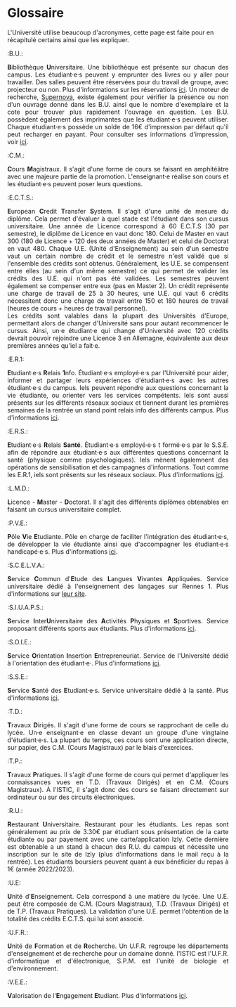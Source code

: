# Glossaire
L'Université utilise beaucoup d'acronymes, cette page est faite pour en récapitulé certains ainsi que les expliquer.

:B.U.: 
  
  <div align=justify>
  
  **B**ibliothèque **U**niversitaire. Une bibliothèque est présente sur chacun des campus. Les étudiant·e·s peuvent y emprunter des livres ou y aller pour travailler. Des salles peuvent être réservées pour du travail de groupe, avec projecteur ou non. Plus d'informations sur les réservations [ici](https://bibliotheques.univ-rennes1.fr/reserver-une-salle-de-groupe). Un moteur de recherche, [Supernova]( http://supernova.univ-rennes1.fr/), existe également pour vérifier la présence ou non d'un ouvrage donné dans les B.U. ainsi que le nombre d'exemplaire et la cote pour trouver plus rapidement l'ouvrage en question. Les B.U. possèdent également des imprimantes que les étudiant·e·s peuvent utiliser. Chaque étudiant·e·s possède un solde de 16€ d'impression par défaut qu'il peut recharger en payant. Pour consulter ses informations d'impression, voir [ici](https://imprime-ur1.univ-rennes1.fr/).

  </div>

:C.M.:

  <div align=justify>

  **C**ours **M**agistraux. Il s'agit d'une forme de cours se faisant en amphitéâtre avec une majeure partie de la promotion. L'enseignant·e réalise son cours et les étudiant·e·s peuvent poser leurs questions.

  </div>

:E.C.T.S.: 
  
  <div align=justify>
  
  **E**uropean **C**redit **T**ransfer **S**ystem. Il s'agit d'une unité de mesure du diplôme. Cela permet d'évaluer à quel stade est l'étudiant dans son cursus universitaire. Une année de Licence correspond à 60 E.C.T.S (30 par semestre), le diplôme de Licence en vaut donc 180. Celui de Master en vaut 300 (180 de Licence + 120 des deux années de Master) et celui de Doctorat en vaut 480. Chaque U.E. (Unité d'Enseignement) au sein d'un semestre vaut un certain nombre de crédit et le semestre n'est validé que si l'ensemble des crédits sont obtenus. Généralement, les U.E. se compensent entre elles (au sein d'un même semestre) ce qui permet de valider les crédits des U.E. qui n'ont pas été validées. Les semestres peuvent également se compenser entre eux (pas en Master 2). Un crédit représente une charge de travail de 25 à 30 heures, une U.E. qui vaut 6 crédits nécessitent donc une charge de travail entre 150 et 180 heures de travail (heures de cours + heures de travail personnel).  
  Les crédits sont valables dans la plupart des Universités d'Europe, permettant alors de changer d'Université sans pour autant recommencer le cursus. Ainsi, un·e étudiant·e qui change d'Université avec 120 crédits devrait pouvoir rejoindre une Licence 3 en Allemagne, équivalente aux deux premières années qu'iel a fait·e.
  
  </div>

:E.R.1: 
  
  <div align=justify>

  **E**tudiant·e·s **R**elais **1**nfo. Étudiant·e·s employé·e·s par l'Université pour aider, informer et partager leurs expériences d'étudiant·e·s avec les autres étudiant·e·s du campus. Iels peuvent répondre aux questions concernant la vie étudiante, ou orienter vers les services compétents. Iels sont aussi présents sur les différents réseaux sociaux et tiennent durant les premières semaines de la rentrée un stand point relais info des différents campus. Plus d'informations [ici](https://etudiant.univ-rennes1.fr/les-etudiantes-relais-1nfo-sur-vos-campus).

  </div>

:E.R.S.: 
  
  <div align=justify>
  
  **E**tudiant·e·s **R**elais **Santé**. Étudiant·e·s employé·e·s t formé·e·s par le S.S.E. afin de répondre aux étudiant·e·s aux différentes questions concernant la santé (physique comme psychologiques). Iels mènent égalemnent des opérations de sensibilisation et des campagnes d'informations. Tout comme les E.R.1, iels sont présents sur les réseaux sociaux. Plus d'informations [ici](https://www.univ-rennes1.fr/actualites/etudiantes-relais-sante-votre-ecoute).

  </div>

:L.M.D.: 
  
  <div align=justify>
  
  **L**icence - **M**aster - **D**octorat. Il s'agit des différents diplômes obtenables en faisant un cursus universitaire complet.

  </div>

:P.V.E.: 
  
  <div align=justify>
  
  **P**ôle **V**ie **E**tudiante. Pôle en charge de faciliter l'intégration des étudiant·e·s, de développer la vie étudiante ainsi que d'accompagner les étudiant·e·s handicapé·e·s. Plus d'informations [ici](universite/organisation.md).

  </div>

:S.C.E.L.V.A.: 
  
  <div align=justify>
  
  **S**ervice **C**ommun d'**E**tude des **L**angues **V**ivantes **A**ppliquées. Service universitaire dédié à l'enseignement des langages sur Rennes 1. Plus d'informations sur [leur site](https://langues.univ-rennes1.fr/).

  </div>

:S.I.U.A.P.S.: 
  
  <div align=justify>
  
  **S**ervice **I**nter**U**niversitaire des **A**ctivités **P**hysiques et **S**portives. Service proposant différents sports aux étudiants. Plus d'informations [ici](universite/services.md#siuaps).

  </div>

:S.O.I.E.: 
  
  <div align=justify>
  
  **S**ervice **O**rientation **I**nsertion **E**ntrepreneuriat. Service de l'Université dédié à l'orientation des étudiant·e·. Plus d'informations [ici](universite/services.md#soie).

  </div>

:S.S.E.:
  
  <div align=justify>

  **S**ervice **S**anté des **E**tudiant·e·s. Service universitaire dédié à la santé. Plus d'informations [ici](universite/services.md#sse).

  </div>

:T.D.: 

  <div align=justify>
  
  **T**ravaux **D**irigés. Il s'agit d'une forme de cours se rapprochant de celle du lycée. Un·e enseignant·e en classe devant un groupe d'une vingtaine d'étudiant·e·s. La plupart du temps, ces cours sont une application directe, sur papier, des C.M. (Cours Magistraux) par le biais d'exercices.

  </div>

:T.P.: 
  
  <div align=justify>
  
  **T**ravaux **P**ratiques. Il s'agit d'une forme de cours qui permet d'appliquer les connaissances vues en T.D. (Travaux Dirigés) et en C.M. (Cours Magistraux). À l'ISTIC, il s'agit donc des cours se faisant directement sur ordinateur ou sur des circuits électroniques.

  </div>

:R.U.: 
  
  <div align=justify>
  
  **R**estaurant **U**niversitaire. Restaurant pour les étudiants. Les repas sont généralement au prix de 3.30€ par étudiant sous présentation de la carte étudiante ou par payement avec une carte/application Izly. Cette dernière est obtenable a un stand à chacun des R.U. du campus et nécessite une inscription sur le site de Izly (plus d'informations dans le mail reçu à la rentrée). Les étudiants boursiers peuvent quant à eux bénéficier du repas à 1€ (année 2022/2023).

  </div>

:U.E: 
  
  <div align=justify>
  
  **U**nité d'**E**nseignement. Cela correspond à une matière du lycée. Une U.E. peut être composée de C.M. (Cours Magistraux), T.D. (Travaux Dirigés) et de T.P. (Travaux Pratiques). La validation d'une U.E. permet l'obtention de la totalité des crédits E.C.T.S. qui lui sont associé.

  </div>

:U.F.R.: 
  
  <div align=justify>
  
  **U**nité de **F**ormation et de **R**echerche. Un U.F.R. regroupe les départements d'enseignement et de recherche pour un domaine donné. l'ISTIC est l'U.F.R. d'informatique et d'électronique, S.P.M. est l'unité de biologie et d'environnement.

  </div>

:V.E.E.: 
  
  <div align=justify>
  
  **V**alorisation de l'**E**ngagement **E**tudiant. Plus d'informations [ici](faq/situations_particulieres.md#comment-faire-valider-son-engagement-).

  </div>
